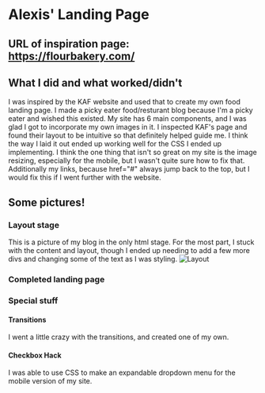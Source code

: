 # Alexis' Landing Page
## URL of inspiration page: https://flourbakery.com/

## What I did and what worked/didn't

I was inspired by the KAF website and used that to create my own food landing page. I made a picky eater food/resturant blog because I'm a picky eater and wished this existed. My site has 6 main components, and I was glad I got to incorporate my own images in it. I inspected KAF's page and found their layout to be intuitive so that definitely helped guide me. I think the way I laid it out ended up working well for the CSS I ended up implementing. I think the one thing that isn't so great on my site is the image resizing, especially for the mobile, but I wasn't quite sure how to fix that. Additionally my links, because href="#" always jump back to the top, but I would fix this if I went further with the website. 

## Some pictures!

### Layout stage

This is a picture of my blog in the only html stage. For the most part, I stuck with the content and layout, though I ended up needing to add a few more divs and changing some of the text as I was styling. 
![Layout](/images/HTMLLayout.png)

### Completed landing page

### Special stuff


#### Transitions

I went a little crazy with the transitions, and created one of my own.


#### Checkbox Hack

I was able to use CSS to make an expandable dropdown menu for the mobile version of my site.   
